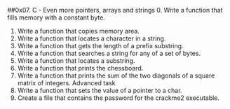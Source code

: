 ##0x07. C - Even more pointers, arrays and strings
0. Write a function that fills memory with a constant byte.
1. Write a function that copies memory area.
2. Write a function that locates a character in a string.
3. Write a function that gets the length of a prefix substring.
4. Write a function that searches a string for any of a set of bytes.
5. Write a function that locates a substring.
6. Write a function that prints the chessboard.
7. Write a function that prints the sum of the two diagonals of a square matrix of integers.
Advanced task
8. Write a function that sets the value of a pointer to a char.
9. Create a file that contains the password for the crackme2 executable.
